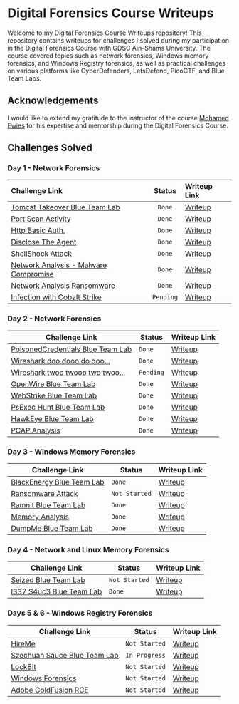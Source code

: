 # Digital Forensics Course Writeups

Welcome to my Digital Forensics Course Writeups repository! This repository contains writeups for challenges I solved during my participation in the Digital Forensics Course with GDSC Ain-Shams University. The course covered topics such as network forensics, Windows memory forensics, and Windows Registry forensics, as well as practical challenges on various platforms like CyberDefenders, LetsDefend, PicoCTF, and Blue Team Labs.

## Acknowledgements

I would like to extend my gratitude to the instructor of the course [Mohamed Ewies](https://www.linkedin.com/in/mohamed-ewies-59b89a212/) for his expertise and mentorship during the Digital Forensics Course.

## Challenges Solved

### Day 1 - Network Forensics

| Challenge Link | Status | Writeup Link |
| :------------- | :----: |:------------ |
| [Tomcat Takeover Blue Team Lab](https://cyberdefenders.org/blueteam-ctf-challenges/tomcat-takeover/) | `Done` | [Writeup](https://skillful-fenugreek-e58.notion.site/Tomcat-Takeover-Blue-Team-Lab-35a36180e2704a5bb8b14dd3d4a09a1d?pvs=4) |
| [Port Scan Activity](https://app.letsdefend.io/challenge/port-scan-activity) | `Done` | [Writeup](https://skillful-fenugreek-e58.notion.site/Port-Scan-Activity-34ebbfe21a2547b0ab1d1d7c9ef460c9?pvs=4) |
| [Http Basic Auth.](https://app.letsdefend.io/challenge/http-basic-auth) | `Done` | [Writeup](https://skillful-fenugreek-e58.notion.site/Http-Basic-Auth-cdbacf2bf8cf420693c3484b4362b690?pvs=4) |
| [Disclose The Agent](https://app.letsdefend.io/challenge/disclose-the-agent) | `Done` | [Writeup](https://skillful-fenugreek-e58.notion.site/Disclose-The-Agent-f310dbce2e6043938100d9811caeeffe?pvs=4) |
| [ShellShock Attack](https://app.letsdefend.io/challenge/shellshock-attack) | `Done` | [Writeup](https://skillful-fenugreek-e58.notion.site/Shellshock-Attack-604f823a0b6348698b2b5c2242bc6852?pvs=4) |
| [Network Analysis - Malware Compromise](https://blueteamlabs.online/home/challenge/network-analysis-malware-compromise-e882f32908) | `Done` | [Writeup](https://skillful-fenugreek-e58.notion.site/Network-Analysis-Malware-Compromise-ee42b7b95d8f4f688b60e48a1fc691fa?pvs=4) |
| [Network Analysis Ransomware](https://blueteamlabs.online/home/challenge/network-analysis-ransomware-3dd520c7ec) | `Done` | [Writeup](https://skillful-fenugreek-e58.notion.site/Network-Analysis-Ransomware-2cd16b4643a64679958260da1c820b48?pvs=4) |
| [Infection with Cobalt Strike](https://app.letsdefend.io/challenge/infection-cobalt-strike) | `Pending` | [Writeup](https://skillful-fenugreek-e58.notion.site/Infection-with-Cobalt-Strike-e100f70f8cb84de48eb19851b996297e?pvs=4) |


### Day 2 - Network Forensics

| Challenge Link | Status | Writeup Link |
|----------------|--------|--------------|
| [PoisonedCredentials Blue Team Lab](https://cyberdefenders.org/blueteam-ctf-challenges/poisonedcredentials/) | `Done` | [Writeup](https://skillful-fenugreek-e58.notion.site/PoisonedCredentials-Blue-Team-Lab-bae12e0b6e5e4ca3ac2aeb49c0880582?pvs=4) |
| [Wireshark doo dooo do doo...](https://play.picoctf.org/practice/challenge/115?page=1&search=shark) | `Done` | [Writeup](https://skillful-fenugreek-e58.notion.site/Wireshark-doo-dooo-do-doo-99cc10ece3d340609d28e119f5f616f2?pvs=4) |
| [Wireshark twoo twooo two twoo...](https://play.picoctf.org/practice/challenge/110?page=1&search=shark) | `Pending` | [Writeup]() |
| [OpenWire Blue Team Lab](https://cyberdefenders.org/blueteam-ctf-challenges/openwire/) | `Done` | [Writeup](https://skillful-fenugreek-e58.notion.site/OpenWire-Blue-Team-Lab-6357cf28c0c54c8881b46335e8935dc8?pvs=4) |
| [WebStrike Blue Team Lab](https://cyberdefenders.org/blueteam-ctf-challenges/webstrike/) | `Done` | [Writeup](https://skillful-fenugreek-e58.notion.site/WebStrike-Blue-Team-Lab-cfe4e1d639a8458daf6dffac0735996e?pvs=4) |
| [PsExec Hunt Blue Team Lab](https://cyberdefenders.org/blueteam-ctf-challenges/psexec-hunt/) | `Done` | [Writeup](https://skillful-fenugreek-e58.notion.site/PsExec-Hunt-Blue-Team-Lab-dc42492025574abb8ab2f7817f77e348?pvs=4) |
| [HawkEye Blue Team Lab](https://cyberdefenders.org/blueteam-ctf-challenges/hawkeye/) | `Done` | [Writeup](https://skillful-fenugreek-e58.notion.site/HawkEye-Blue-Team-Lab-6b7f3ef0bb594ed981bd17b7d5c359d3?pvs=4) |
| [PCAP Analysis](https://app.letsdefend.io/challenge/pcap-analysis) | `Done` | [Writeup](https://skillful-fenugreek-e58.notion.site/PCAP-Analysis-e227475c0fbd4343a421cdca83d2c533?pvs=4) |

### Day 3 - Windows Memory Forensics

| Challenge Link | Status | Writeup Link |
|----------------|--------|--------------|
| [BlackEnergy Blue Team Lab](https://cyberdefenders.org/blueteam-ctf-challenges/blackenergy/) | `Done` | [Writeup](https://skillful-fenugreek-e58.notion.site/BlackEnergy-Blue-Team-Lab-fd70e1621d174422be7061dacfc3310e?pvs=4) |
| [Ransomware Attack](https://app.letsdefend.io/challenge/ransomware-attack) | `Not Started` | [Writeup]()|
| [Ramnit Blue Team Lab](https://cyberdefenders.org/blueteam-ctf-challenges/ramnit/) | `Done` | [Writeup](https://skillful-fenugreek-e58.notion.site/Ramnit-Blue-Team-Lab-a24f8d68fa204454b6f6b58742bccd2b?pvs=4) |
| [Memory Analysis](https://app.letsdefend.io/challenge/memory-analysis) | `Done` | [Writeup](https://skillful-fenugreek-e58.notion.site/Memory-Analysis-d91325646bc6460ca7503d71a6535627?pvs=4) |
| [DumpMe Blue Team Lab](https://cyberdefenders.org/blueteam-ctf-challenges/dumpme/) | `Done` | [Writeup](https://skillful-fenugreek-e58.notion.site/DumpMe-Blue-Team-Lab-ce1951fef43a457698983ac8758c31a3?pvs=4) |

### Day 4 - Network and Linux Memory Forensics
| Challenge Link | Status | Writeup Link |
|----------------|--------|--------------|
| [Seized Blue Team Lab](https://cyberdefenders.org/blueteam-ctf-challenges/seized/) | `Not Started` |  [Writeup]() |
| [l337 S4uc3 Blue Team Lab](https://cyberdefenders.org/blueteam-ctf-challenges/l337-s4uc3/) | `Done` | [Writeup](https://skillful-fenugreek-e58.notion.site/l337-S4uc3-Blue-Team-Lab-9b89310ce76c42f1b292dd2fab3ec2cb?pvs=4) |


### Days 5 & 6 - Windows Registry Forensics
| Challenge Link | Status | Writeup Link |
|----------------|--------|--------------|
| [HireMe](https://cyberdefenders.org/blueteam-ctf-challenges/hireme/#nav-questions) | `Not Started` | [Writeup]() | 
| [Szechuan Sauce Blue Team Lab](https://cyberdefenders.org/blueteam-ctf-challenges/szechuan-sauce/#nav-questions) | `In Progress` | [Writeup]() |
| [LockBit](https://app.letsdefend.io/challenge/lockbit) | `Not Started` | [Writeup]() |
| [Windows Forensics](https://app.letsdefend.io/challenge/windows-forensics) | `Not Started` | [Writeup]() |
| [Adobe ColdFusion RCE](https://app.letsdefend.io/challenge/adobe-coldfusion-rce) | `Not Started` | [Writeup]() |